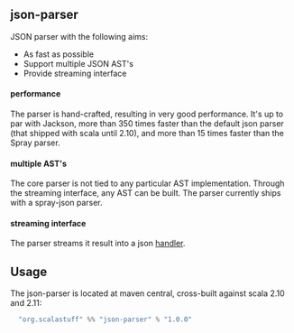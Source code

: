 ## json-parser

JSON parser with the following aims:
- As fast as possible
- Support multiple JSON AST's
- Provide streaming interface

#### performance

The parser is hand-crafted, resulting in very good performance. It's up to par with Jackson, more than 350 times faster than the default json parser (that shipped with scala until 2.10), and more than 15 times faster than the Spray parser.

#### multiple AST's

The core parser is not tied to any particular AST implementation. Through the streaming interface, any AST can be built. The parser currently ships with a spray-json parser. 

#### streaming interface

The parser streams it result into a json [handler](https://github.com/scalastuff/json-parser/blob/master/src/main/scala/org/scalastuff/json/JsonHandler.scala). 

## Usage

The json-parser is located at maven central, cross-built against scala 2.10 and 2.11:

```scala
  "org.scalastuff" %% "json-parser" % "1.0.0"
```
